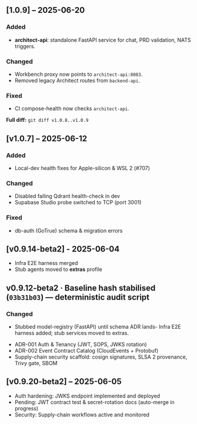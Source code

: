 ## [1.0.9] – 2025-06-20

### Added
- **architect-api**: standalone FastAPI service for chat, PRD validation, NATS triggers.

### Changed
- Workbench proxy now points to `architect-api:8083`.
- Removed legacy Architect routes from `backend-api`.

### Fixed
- CI compose-health now checks `architect-api`.


**Full diff:** `git diff v1.0.8..v1.0.9`
## [v1.0.7] – 2025-06-12
### Added
- Local-dev health fixes for Apple-silicon & WSL 2 (#707)

### Changed
- Disabled failing Qdrant health-check in dev
- Supabase Studio probe switched to TCP (port 3001)

### Fixed
- db-auth (GoTrue) schema & migration errors
## [v0.9.14-beta2] - 2025-06-04
* Infra E2E harness merged
* Stub agents moved to **extras** profile

## v0.9.12-beta2 · Baseline hash stabilised (`03b31b03`) — deterministic audit script

### Changed
* Stubbed model-registry (FastAPI) until schema ADR lands- Infra E2E harness added; stub services moved to extras.
- ADR-001 Auth & Tenancy (JWT, SOPS, JWKS rotation)
- ADR-002 Event Contract Catalog (CloudEvents + Protobuf)
- Supply-chain security scaffold: cosign signatures, SLSA 2 provenance, Trivy gate, SBOM

## [v0.9.20-beta2] – 2025-06-05
* Auth hardening: JWKS endpoint implemented and deployed
* Pending: JWT contract test & secret-rotation docs (auto-merge in progress)
* Security: Supply-chain workflows active and monitored
